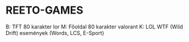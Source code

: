 # REETO-GAMES

B: TFT 80 karakter lor 
M: Főoldal 80 karakter valorant 
K: LOL WTF (Wild Drift) események (Words, LCS, E-Sport)
